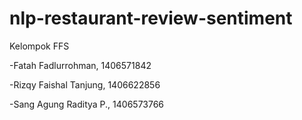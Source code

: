 # nlp-restaurant-review-sentiment 

Kelompok FFS

-Fatah Fadlurrohman, 1406571842

-Rizqy Faishal Tanjung, 1406622856

-Sang Agung Raditya P., 1406573766
